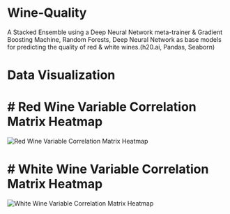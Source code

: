 # Wine-Quality
A Stacked Ensemble using a Deep Neural Network meta-trainer &amp; Gradient Boosting Machine, Random Forests, Deep Neural Network as base models for predicting the quality of red & white wines.(h20.ai, Pandas, Seaborn)


# Data Visualization
# # Red Wine Variable Correlation Matrix Heatmap
![Red Wine Variable Correlation Matrix Heatmap](https://github.com/AvijitNalwa/Wine-Quality/blob/master/Red%20Correlation%20Matrix%20Heatmap.png)

# # White Wine Variable Correlation Matrix Heatmap
![White Wine Variable Correlation Matrix Heatmap](https://github.com/AvijitNalwa/Wine-Quality/blob/master/White%20Correlation%20Matrix%20Heatmap.png)
